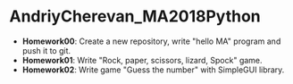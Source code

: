 # AndriyCherevan_MA2018Python

* <b>Homework00</b>: Create a new repository, write "hello MA" program and push it to git.
* <b>Homework01</b>: Write "Rock, paper, scissors, lizard, Spock" game.
* <b>Homework02</b>: Write game "Guess the number" with SimpleGUI library.

